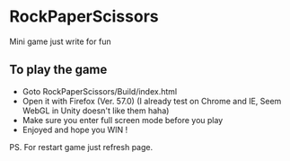 # RockPaperScissors
Mini game just write for fun

## To play the game
- Goto RockPaperScissors/Build/index.html
- Open it with Firefox (Ver. 57.0) (I already test on Chrome and IE, Seem WebGL in Unity doesn't like them haha)
- Make sure you enter full screen mode before you play
- Enjoyed and hope you WIN !

PS. For restart game just refresh page.